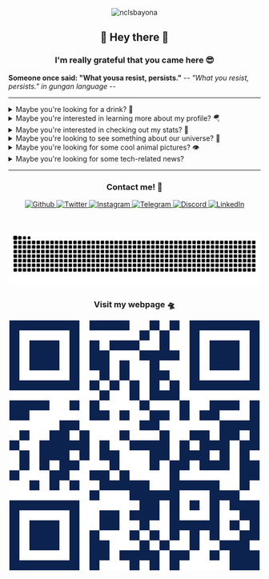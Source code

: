 <p align="center">

  <img src="https://socialify.git.ci/nclsbayona/nclsbayona/image?description=1&descriptionEditable=Come%20check%20my%20profile!&font=Bitter&pattern=Signal&theme=Dark" alt="nclsbayona" width="640" height="320" />

</p>

<h2 align="center">👋 Hey there 👋</h2>

<h3 align="center">I'm really grateful that you came here 😎</h3>

<!--p  align="center">
<img src="logo.png" alt="Logo" width="480">
</p-->



<p align="center">

  <strong align="center">Someone once said: &quot;What yousa resist,  persists.&quot;</strong>
  <i>-- &quot;What you resist, persists.&quot; in gungan language --</i>

</p>

----

<details>
<summary>Maybe you're looking for a drink? 🍹</summary>
<br />
<h4 align="center">Banana Milk Shake</h4>
<p align="center">

<img src="https://www.thecocktaildb.com/images/media/drink/rtwwsx1472720307.jpg" alt="Drink image" />

</p>
 
<h5 align="center">Non alcoholic - Shake</h5>

<h5 align="center">Neccesary ingredients</h5>
<table align="center">
<tr>
<td>
<table frame="box" rules="cols">
    <thead>
        <tr>
            <th style="padding-left: 1em; padding-right: 1em; text-align: center">Ingredient</th>
            <th style="padding-left: 1em; padding-right: 1em; text-align: center">Measure</th>
        </tr>
    </thead>
    <tbody>
        <tr>
            <td style="padding-left: 1em; padding-right: 1em; text-align: center; vertical-align: top">Milk</td>
            <td style="padding-left: 1em; padding-right: 1em; text-align: center; vertical-align: top">10 cl cold </td>
        </tr>
        <tr>
            <td style="padding-left: 1em; padding-right: 1em; text-align: center; vertical-align: top">Orange juice</td>
            <td style="padding-left: 1em; padding-right: 1em; text-align: center; vertical-align: top">4 cl </td>
        </tr>
        <tr>
            <td style="padding-left: 1em; padding-right: 1em; text-align: center; vertical-align: top">Sugar syrup</td>
            <td style="padding-left: 1em; padding-right: 1em; text-align: center; vertical-align: top">2 tsp </td>
        </tr>
        <tr>
            <td style="padding-left: 1em; padding-right: 1em; text-align: center; vertical-align: top">Banana</td>
            <td style="padding-left: 1em; padding-right: 1em; text-align: center; vertical-align: top">1/2 </td>
        </tr>
    </tbody>
</table>
</td>
</tr>
</table>



<p align="center">
Blend very well, preferably in a household mixer. Serve in a wine glass, garnish with whipped cream and a piece of banana.
</p>

----

</details>

<details>
<summary>Maybe you're interested in learning more about my profile? 🪂</summary>
<br />
<h5 align="center">👀 Visitor count</h5>
<p align="center">

<img src="https://profile-counter.glitch.me/nclsbayona/count.svg"/>

</p>
<p align="center">

<img src="https://img.shields.io/github/followers/nclsbayona?color=003153&logo=github&style=for-the-badge"/>
<img src="https://img.shields.io/github/last-commit/nclsbayona/nclsbayona?color=003153&logo=github&style=for-the-badge&label=Latest%20Profile%20Commit">

</p>
<p align="center">

<img src="https://github-profile-trophy.vercel.app/?username=nclsbayona&theme=dracula&no-frame=false&margin-w=5&margin-h=5&no-bg=true&column=4">

</p>

----

</details>
<details>
<summary>Maybe you're interested in checking out my stats? 🐣</summary>
<br />
<h4 align="center">General GitHub Stats 🌀</h4>

<p align="center">

<!--h5>😃 General Overview</h5-->
<img src="https://github-readme-stats.vercel.app/api?username=nclsbayona&show_icons=true&count_private=true&include_all_commits=true&locale=en&theme=tokyonight" width="260">

<!--h5>Life-Time Stats Overview 😃</h5-->
<img src="https://github-readme-streak-stats.herokuapp.com/?user=nclsbayona&theme=algolia" width="260">

</p>

<br />

<h4 align="center">🤖 Programming Languages Stats</h4>

<p align="center">

<!--h5>Most Used Languages Stats 💾</h5-->
<img src="https://github-readme-stats.vercel.app/api/top-langs/?username=nclsbayona&show_icons=true&locale=en&langs_count=5&theme=tokyonight">

</p>

<br />

<h4 align="center">⌚General Weekly-Stats</h4>
<table align="center">
<tr>
<td>
<table frame="box" rules="cols">
    <thead>
        <tr>
            <th style="padding-left: 1em; padding-right: 1em; text-align: center">Language name</th>
            <th style="padding-left: 1em; padding-right: 1em; text-align: center">Time spent</th>
        </tr>
    </thead>
    <tbody>
        <tr>
            <td style="padding-left: 1em; padding-right: 1em; text-align: center; vertical-align: top">Java</td>
            <td style="padding-left: 1em; padding-right: 1em; text-align: center; vertical-align: top">0 hours and 10 minutes</td>
        </tr>
    </tbody>
</table>
</td>
<td>
<table frame="box" rules="cols">
    <thead>
        <tr>
            <th style="padding-left: 1em; padding-right: 1em; text-align: center">OS name</th>
            <th style="padding-left: 1em; padding-right: 1em; text-align: center">Time spent</th>
        </tr>
    </thead>
    <tbody>
        <tr>
            <td style="padding-left: 1em; padding-right: 1em; text-align: center; vertical-align: top">Windows</td>
            <td style="padding-left: 1em; padding-right: 1em; text-align: center; vertical-align: top">0 hours and 10 minutes</td>
        </tr>
    </tbody>
</table>
</td>
</tr>
</table>

----
</details>

<details>
<summary>Maybe you're looking to see something about our universe? 🔭</summary>

<br />
<h4 align="center">A Sunrise at Sunset Point - ©️ Martin Ratcliffe @ 2023-10-19</h4>
<p align="center">

<img src="https://apod.nasa.gov/apod/image/2310/AnnularMontagev21024.jpg" alt="A Sunrise at Sunset Point image" />

</p>
 
<h5 align="center">This timelapse series captured on October 14 is set against the sunrise view from Sunset Point, Bryce Canyon, planet Earth. Of course on that date the New Moon caught up with the Sun in the canyon's morning skies. Local temperatures fell as the Moon's shadow swept across the high altitude scene and the brilliant morning sunlight became a more subdued yellow hue cast over the reddish rocky landscape. In the timelapse series, images were taken at 2 minute intervals. The camera and solar filter were fixed to a tripod to follow the phases of the annular solar eclipse.   APOD Album: Annular Solar Eclipse of 2023 October</h5>

----

</details>

<details>
<summary>Maybe you're looking for some cool animal pictures? 👁️</summary>

<br />
<table align="center">
<tr>
<td>
<img src="https://cdn.animality.xyz/dog/18.png" width="180"/>
</td>
<td>
<img src="https://cdn.animality.xyz/duck/0.png" width="180"/>
</td>
<td>
<img src="https://cdn.animality.xyz/fox/14.png" width="180"/>
</td>
</tr>
<tr>
<td>
<img src="https://cdn.animality.xyz/cat/20.png" width="180"/>
</td>
<td>
<img src="https://cdn.animality.xyz/bird/0.png" width="180"/>
</td>
<td>
<img src="https://cdn.animality.xyz/panda/0.png" width="180"/>
</td>
</tr>
<tr>
<td>
<img src="https://cdn.animality.xyz/redpanda/7.png" width="180"/>
</td>
<td>
<img src="https://cdn.animality.xyz/koala/4.png" width="180"/>
</td>
<td>
<img src="https://cdn.animality.xyz/whale/7.png" width="180"/>
</td>
</tr>
<tr>
<td>
<img src="https://cdn.animality.xyz/dolphin/6.png" width="180"/>
</td>
<td>
<img src="https://cdn.animality.xyz/kangaroo/19.png" width="180"/>
</td>
<td>
<img src="https://cdn.animality.xyz/rabbit/15.png" width="180"/>
</td>
</tr>
<tr>
<td>
<img src="https://cdn.animality.xyz/lion/2.png" width="180"/>
</td>
<td>
<img src="https://cdn.animality.xyz/bear/21.png" width="180"/>
</td>
<td>
<img src="https://cdn.animality.xyz/frog/22.png" width="180"/>
</td>
</tr>
<tr>
<td>
<img src="https://cdn.animality.xyz/penguin/14.png" width="180"/>
</td>
<td>
<img src="https://cdn.animality.xyz/axolotl/9.png" width="180"/>
</td>
<td>
<img src="https://cdn.animality.xyz/capybara/17.png" width="180"/>
</td>
</tr>
<tr>
<td>
<img src="https://cdn.animality.xyz/hedgehog/16.png" width="180"/>
</td>
<td>
<img src="https://cdn.animality.xyz/turtle/15.png" width="180"/>
</td>
<td>
<img src="https://cdn.animality.xyz/narwhal/7.png" width="180"/>
</td>
</tr>
<tr>
<td>
<img src="https://cdn.animality.xyz/squirrel/14.png" width="180"/>
</td>
<td>
<img src="https://cdn.animality.xyz/fish/8.png" width="180"/>
</td>
<td>
<img src="https://cdn.animality.xyz/horse/9.png" width="180"/>
</td>
</tr>
</table>

----

</details>


<details>
<summary>Maybe you're looking for some tech-related news? </summary>

<br />

<details>
<summary>Quordle 632 answer for October 18: Basically easy! Check Quordle hints, clues, solutions today - HT Tech by HT Tech</summary>
<p align="center">
<img src="https://images.hindustantimes.com/tech/img/2023/10/18/1600x900/HT_1697594510537_1697594510690.jpg" alt="Quordle 632 answer for October 18: Basically easy! Check Quordle hints, clues, solutions today - HT Tech" />

<a href="https://tech.hindustantimes.com/how-to/quordle-632-answer-for-october-18-basically-easy-check-quordle-hints-clues-solutions-today-71697594481096.html" > Quordle 632 answer for October 18: Don't surrender to today's difficult challenge. Here are the Quordle hints, and clues to let you find the words. </a> 
</p>
<br />

</details>

<details>
<summary>5 spooky GTA Vice City mods to try during the Halloween season - Sportskeeda by Alan Sahbegovic</summary>
<p align="center">
<img src="https://staticg.sportskeeda.com/editor/2023/10/167e0-16975777419990-1920.jpg" alt="5 spooky GTA Vice City mods to try during the Halloween season - Sportskeeda" />

<a href="https://www.sportskeeda.com/gta/5-spooky-gta-vice-city-mods-try-halloween-season-2" > Spooky GTA Vice City mods aren't too common, but this list highlights five good ones to help players enjoy the horrifying Halloween season. </a> 
</p>
<br />

</details>

<details>
<summary>5 popular console games with disappointing PC ports - Sportskeeda by Ernesto Alejandro Guerra Valdés</summary>
<p align="center">
<img src="https://staticg.sportskeeda.com/editor/2023/10/74371-16975764803284-1920.jpg" alt="5 popular console games with disappointing PC ports - Sportskeeda" />

<a href="https://www.sportskeeda.com/esports/5-popular-console-games-disappointing-pc-ports" > PC ports allow video games designed for consoles to run on desktop and portable computers. However, porting a game from one platform to another is not a simple process. </a> 
</p>
<br />

</details>

<details>
<summary>In a disruptive world, CEOs need to be nimble-footed - IndiaTimes by TNN</summary>
<p align="center">
<img src="https://static.toiimg.com/thumb/msid-104506930,width-1070,height-580,imgsize-50421,resizemode-75,overlay-toi_sw,pt-32,y_pad-40/photo.jpg" alt="In a disruptive world, CEOs need to be nimble-footed - IndiaTimes" />

<a href="https://timesofindia.indiatimes.com/business/india-business/in-a-disruptive-world-ceos-need-to-be-nimble-footed/articleshow/104506931.cms" > India Business News: By Viswanath P SRonald Reagan, the 40th President of the US, was known for his no-nonsense plainspeak. </a> 
</p>
<br />

</details>

<details>
<summary>10 best enchantments in Minecraft Bedrock (2023) - Sportskeeda by Vaidehi Shrestha</summary>
<p align="center">
<img src="https://staticg.sportskeeda.com/editor/2023/10/faf21-16975663563002-1920.jpg" alt="10 best enchantments in Minecraft Bedrock (2023) - Sportskeeda" />

<a href="https://www.sportskeeda.com/minecraft/10-best-enchantments-minecraft-bedrock-2023" > Minecraft offers players various mechanics that enhance gameplay, and enchantments are among them. Enchanting a tool, armor, or weapon boosts or adds a new ability to the item. </a> 
</p>
<br />

</details>



</details>


----

<h3 align="center">Contact me! 📇</h3>

<p align="center">
<a href="https://github.com/nclsbayona" target="_blank">
 <img alt="Github" src="https://img.shields.io/badge/GitHub-%2312180E.svg?&style=for-the-badge&logo=Github&logoColor=white">
</a>
<a href="https://twitter.com/nclsbayona" target="_blank">
 <img alt="Twitter" src="https://img.shields.io/badge/twitter-%231DA1F2.svg?&style=for-the-badge&logo=twitter&logoColor=white">
</a>
<a href="https://instagram.com/nclsbayona" target="_blank">
 <img alt="Instagram" src="https://img.shields.io/badge/-INSTAGRAM-critical?&style=for-the-badge&logo=instagram&logoColor=white">
</a>
<a href="https://t.me/nclsbayona" target="_blank">
 <img alt="Telegram" src="https://img.shields.io/badge/-TELEGRAM-blue?&style=for-the-badge&logo=telegram&logoColor=white">
</a>
<a href="https://www.discord.com/channels/@nclsbayona#6681" target="_blank">
 <img alt="Discord" src="https://img.shields.io/badge/-DISCORD-darkblue?&style=for-the-badge&logo=discord&logoColor=white">
</a>
<a href="https://www.linkedin.com/in/nclsbayona" target="_blank">
 <img alt="LinkedIn" src="https://img.shields.io/badge/-LINKEDIN-lightblue?&style=for-the-badge&logo=linkedin&logoColor=white">
</a>

</p>

<br />


<p align="center">

<img src="https://raw.githubusercontent.com/nclsbayona/Daily.dev-devcard-books/output/github-contribution-grid-snake-sissa.svg">

</p>

<h3 align="center">Visit my webpage 🛸</h3>

<p align="center">

<a href="https://nclsbayona.github.io" target="_blank">
 <img src="QR.png">
</a>

</p>
